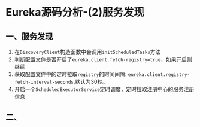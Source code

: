 # Eureka源码分析-(2)服务发现

## 一、服务发现

1. 在`DiscoveryClient`构造函数中会调用`initScheduledTasks`方法
2. 判断配置文件是否开启了`eureka.client.fetch-registry=true`，如果开启则继续
3. 获取配置文件中的定时拉取`registry`的时间间隔: `eureka.client.registry-fetch-interval-seconds`,默认为30秒。
4. 开启一个`ScheduledExecutorService`定时调度，定时拉取注册中心的服务注册信息



## 二、